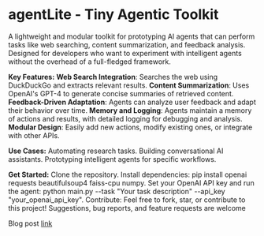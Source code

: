 # agentLite - Tiny Agentic Toolkit

A lightweight and modular toolkit for prototyping AI agents that can perform tasks like web searching, content summarization, and feedback analysis. Designed for developers who want to experiment with intelligent agents without the overhead of a full-fledged framework.

**Key Features:**
**Web Search Integration**: Searches the web using DuckDuckGo and extracts relevant results.
**Content Summarization**: Uses OpenAI's GPT-4 to generate concise summaries of retrieved content.
**Feedback-Driven Adaptation**: Agents can analyze user feedback and adapt their behavior over time.
**Memory and Logging**: Agents maintain a memory of actions and results, with detailed logging for debugging and analysis.
**Modular Design**: Easily add new actions, modify existing ones, or integrate with other APIs.

**Use Cases:**
Automating research tasks.
Building conversational AI assistants.
Prototyping intelligent agents for specific workflows.

**Get Started:**
Clone the repository.
Install dependencies: pip install openai requests beautifulsoup4 faiss-cpu numpy.
Set your OpenAI API key and run the agent: python main.py --task "Your task description" --api_key "your_openai_api_key".
Contribute:
Feel free to fork, star, or contribute to this project! Suggestions, bug reports, and feature requests are welcome

Blog post [link] 

[link]: https://vinothsuku.medium.com/agentlite-a-simple-modular-agentic-framework-for-ai-apps-a04823a52777
